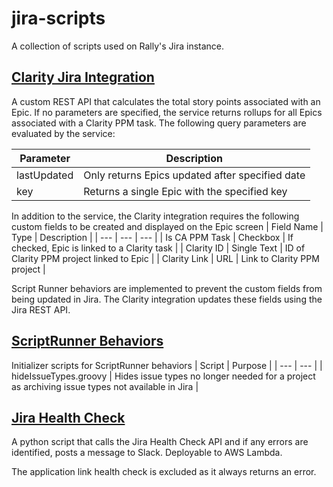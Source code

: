 # jira-scripts

A collection of scripts used on Rally's Jira instance.

## [Clarity Jira Integration](ScriptRunner/REST/epicrollup.groovy)

A custom REST API that calculates the total story points associated with an Epic. If no parameters are specified, the service returns rollups for all Epics associated with a Clarity PPM task. The following query parameters are evaluated by the service:

| Parameter | Description |
| --------- | ----------- |
| lastUpdated | Only returns Epics updated after specified date |
| key | Returns a single Epic with the specified key |

In addition to the service, the Clarity integration requires the following custom fields to be created and displayed on the Epic screen
| Field Name | Type | Description |
| --- | --- | --- |
| Is CA PPM Task | Checkbox | If checked, Epic is linked to a Clarity task |
| Clarity ID | Single Text | ID of Clarity PPM project linked to Epic |
| Clarity Link | URL | Link to Clarity PPM project |

Script Runner behaviors are implemented to prevent the custom fields from being updated in Jira. The Clarity integration updates these fields using the Jira REST API.

## [ScriptRunner Behaviors](ScriptRunner/behaviors)

Initializer scripts for ScriptRunner behaviors
| Script | Purpose |
| --- | --- |
| hideIssueTypes.groovy | Hides issue types no longer needed for a project as archiving issue types not available in Jira |

## [Jira Health Check](SlackApps/jiraHealthCheck.py)

A python script that calls the Jira Health Check API and if any errors are identified, posts a message to Slack. Deployable to AWS Lambda.

The application link health check is excluded as it always returns an error.

